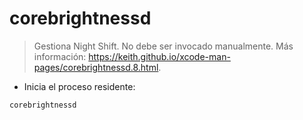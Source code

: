 # corebrightnessd

> Gestiona Night Shift.
> No debe ser invocado manualmente.
> Más información: <https://keith.github.io/xcode-man-pages/corebrightnessd.8.html>.

- Inicia el proceso residente:

`corebrightnessd`
